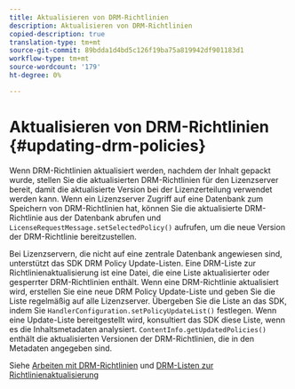 ```yaml
---
title: Aktualisieren von DRM-Richtlinien
description: Aktualisieren von DRM-Richtlinien
copied-description: true
translation-type: tm+mt
source-git-commit: 89bdda1d4bd5c126f19ba75a819942df901183d1
workflow-type: tm+mt
source-wordcount: '179'
ht-degree: 0%

---
```



# Aktualisieren von DRM-Richtlinien {#updating-drm-policies}

Wenn DRM-Richtlinien aktualisiert werden, nachdem der Inhalt gepackt wurde, stellen Sie die aktualisierten DRM-Richtlinien für den Lizenzserver bereit, damit die aktualisierte Version bei der Lizenzerteilung verwendet werden kann. Wenn ein Lizenzserver Zugriff auf eine Datenbank zum Speichern von DRM-Richtlinien hat, können Sie die aktualisierte DRM-Richtlinie aus der Datenbank abrufen und `LicenseRequestMessage.setSelectedPolicy()` aufrufen, um die neue Version der DRM-Richtlinie bereitzustellen.

Bei Lizenzservern, die nicht auf eine zentrale Datenbank angewiesen sind, unterstützt das SDK DRM Policy Update-Listen. Eine DRM-Liste zur Richtlinienaktualisierung ist eine Datei, die eine Liste aktualisierter oder gesperrter DRM-Richtlinien enthält. Wenn eine DRM-Richtlinie aktualisiert wird, erstellen Sie eine neue DRM Policy Update-Liste und geben Sie die Liste regelmäßig auf alle Lizenzserver. Übergeben Sie die Liste an das SDK, indem Sie `HandlerConfiguration.setPolicyUpdateList()` festlegen. Wenn eine Update-Liste bereitgestellt wird, konsultiert das SDK diese Liste, wenn es die Inhaltsmetadaten analysiert. `ContentInfo.getUpdatedPolicies()` enthält die aktualisierten Versionen der DRM-Richtlinien, die in den Metadaten angegeben sind.

Siehe [Arbeiten mit DRM-Richtlinien](../../../protecting-content/working-policies-overview/working-with-policies.md) und [DRM-Listen zur Richtlinienaktualisierung](../../../protecting-content/working-policies-overview/policy-update-lists/working-with-policy-update-lists.md)